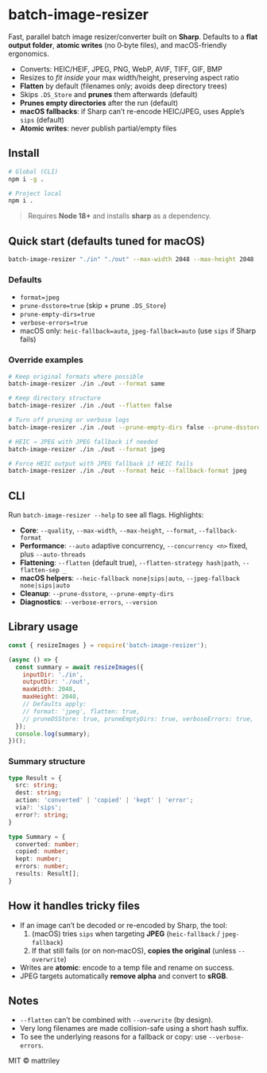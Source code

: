 # batch-image-resizer

Fast, parallel batch image resizer/converter built on **Sharp**. Defaults to a **flat output folder**, **atomic writes** (no 0‑byte files), and macOS-friendly ergonomics.

- Converts: HEIC/HEIF, JPEG, PNG, WebP, AVIF, TIFF, GIF, BMP
- Resizes to *fit inside* your max width/height, preserving aspect ratio
- **Flatten** by default (filenames only; avoids deep directory trees)
- Skips `.DS_Store` and **prunes** them afterwards (default)
- **Prunes empty directories** after the run (default)
- **macOS fallbacks**: if Sharp can’t re-encode HEIC/JPEG, uses Apple’s `sips` (default)
- **Atomic writes**: never publish partial/empty files

## Install

```bash
# Global (CLI)
npm i -g .

# Project local
npm i .
```

> Requires **Node 18+** and installs **sharp** as a dependency.

## Quick start (defaults tuned for macOS)

```bash
batch-image-resizer "./in" "./out" --max-width 2048 --max-height 2048
```

### Defaults
- `format=jpeg`
- `prune-dsstore=true` (skip + prune `.DS_Store`)
- `prune-empty-dirs=true`
- `verbose-errors=true`
- macOS only: `heic-fallback=auto`, `jpeg-fallback=auto` (use `sips` if Sharp fails)

### Override examples

```bash
# Keep original formats where possible
batch-image-resizer ./in ./out --format same

# Keep directory structure
batch-image-resizer ./in ./out --flatten false

# Turn off pruning or verbose logs
batch-image-resizer ./in ./out --prune-empty-dirs false --prune-dsstore false --verbose-errors false

# HEIC → JPEG with JPEG fallback if needed
batch-image-resizer ./in ./out --format jpeg

# Force HEIC output with JPEG fallback if HEIC fails
batch-image-resizer ./in ./out --format heic --fallback-format jpeg
```

## CLI

Run `batch-image-resizer --help` to see all flags. Highlights:

- **Core**: `--quality`, `--max-width`, `--max-height`, `--format`, `--fallback-format`
- **Performance**: `--auto` adaptive concurrency, `--concurrency <n>` fixed, plus `--auto-threads`
- **Flattening**: `--flatten` (default true), `--flatten-strategy hash|path`, `--flatten-sep _`
- **macOS helpers**: `--heic-fallback none|sips|auto`, `--jpeg-fallback none|sips|auto`
- **Cleanup**: `--prune-dsstore`, `--prune-empty-dirs`
- **Diagnostics**: `--verbose-errors`, `--version`

## Library usage

```js
const { resizeImages } = require('batch-image-resizer');

(async () => {
  const summary = await resizeImages({
    inputDir: './in',
    outputDir: './out',
    maxWidth: 2048,
    maxHeight: 2048,
    // Defaults apply:
    // format: 'jpeg', flatten: true,
    // pruneDSStore: true, pruneEmptyDirs: true, verboseErrors: true,
  });
  console.log(summary);
})();
```

### Summary structure

```ts
type Result = {
  src: string;
  dest: string;
  action: 'converted' | 'copied' | 'kept' | 'error';
  via?: 'sips';
  error?: string;
}

type Summary = {
  converted: number;
  copied: number;
  kept: number;
  errors: number;
  results: Result[];
}
```

## How it handles tricky files

- If an image can’t be decoded or re-encoded by Sharp, the tool:
  1. (macOS) tries `sips` when targeting **JPEG** (`heic-fallback` / `jpeg-fallback`)
  2. If that still fails (or on non‑macOS), **copies the original** (unless `--overwrite`)
- Writes are **atomic**: encode to a temp file and rename on success.
- JPEG targets automatically **remove alpha** and convert to **sRGB**.

## Notes

- `--flatten` can’t be combined with `--overwrite` (by design).
- Very long filenames are made collision-safe using a short hash suffix.
- To see the underlying reasons for a fallback or copy: use `--verbose-errors`.

MIT © mattriley
